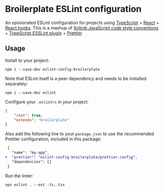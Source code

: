 # Broilerplate ESLint configuration

An opinionated ESLint configuration for projects using [TypeScript](https://www.typescriptlang.org/) + [React](https://reactjs.org/) + [React hooks](https://reactjs.org/docs/hooks-intro.html).
This is a mashup of [Airbnb JavaScript code style conventions](https://github.com/airbnb/javascript) + [TypeScript ESSLint plugin](https://github.com/typescript-eslint/typescript-eslint) + [Prettier](https://prettier.io/).

## Usage

Install to your project:

    npm i --save-dev eslint-config-broilerplate

Note that ESLint itself is a peer dependency and needs to be installed separately:

    npm i --save-dev eslint

Configure your `.eslintrc` in your project:

```json
{
    "root": true,
    "extends": "broilerplate"
}
```

Also add the following line to your `package.json` to use the recommended Prettier configuration, included in this package:

```diff
 {
   "name": "my-app",
+  "prettier": "eslint-config-broilerplate/prettier.config",
   "dependencies": {}
 }
```

Run the linter:

    npx eslint . --ext .ts,.tsx
